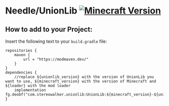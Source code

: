 # Needle/UnionLib [![Minecraft Version](https://img.shields.io/badge/minecraft-1.21-blue.svg)](#)

## How to add to your Project:

Insert the following text to your `build.gradle` file:
```
repositories {
    maven {
        url = "https://modmaven.dev/"
    }
}
dependencies {
	//replace ${unionlib_version} with the version of UnionLib you want to use, ${minecraft_version} with the version of Minecraft and ${loader} with the mod loader
    implementation fg.deobf("com.stereowalker.unionlib:UnionLib:${minecraft_version}-${unionlib_version}-${loader}")
}
```
